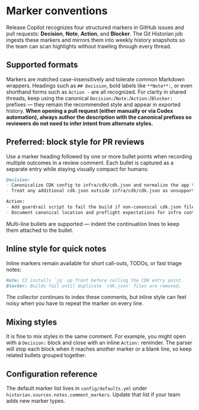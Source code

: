 # Marker conventions

Release Copilot recognizes four structured markers in GitHub issues and pull requests: **Decision**, **Note**, **Action**, and **Blocker**. The Git Historian job ingests these markers and mirrors them into weekly history snapshots so the team can scan highlights without trawling through every thread.

## Supported formats

Markers are matched case-insensitively and tolerate common Markdown wrappers. Headings such as `## Decision`, bold labels like `**Note**:`, or even shorthand forms such as `Action -` are all recognized. For clarity in shared threads, keep using the canonical `Decision:`/`Note:`/`Action:`/`Blocker:` prefixes — they remain the recommended style and appear in exported history. **When opening a pull request (either manually or via Codex automation), always author the description with the canonical prefixes so reviewers do not need to infer intent from alternate styles.**

## Preferred: block style for PR reviews

Use a marker heading followed by one or more bullet points when recording multiple outcomes in a review comment. Each bullet is captured as a separate entry while staying visually compact for humans:

```markdown
Decision:
- Canonicalize CDK config to infra/cdk/cdk.json and normalize the app to python3 in CI.
- Treat any additional cdk.json outside infra/cdk/cdk.json as unsupported for CI.

Action:
- Add guardrail script to fail the build if non-canonical cdk.json files are committed.
- Document canonical location and preflight expectations for infra contributors.
```

Multi-line bullets are supported — indent the continuation lines to keep them attached to the bullet.

## Inline style for quick notes

Inline markers remain available for short call-outs, TODOs, or fast triage notes:

```markdown
Note: CI installs `jq` up front before calling the CDK entry point.
Blocker: Builds fail until duplicate `cdk.json` files are removed.
```

The collector continues to index these comments, but inline style can feel noisy when you have to repeat the marker on every line.

## Mixing styles

It is fine to mix styles in the same comment. For example, you might open with a `Decision:` block and close with an inline `Action:` reminder. The parser will stop each block when it reaches another marker or a blank line, so keep related bullets grouped together.

## Configuration reference

The default marker list lives in `config/defaults.yml` under `historian.sources.notes.comment_markers`. Update that list if your team adds new marker types.
